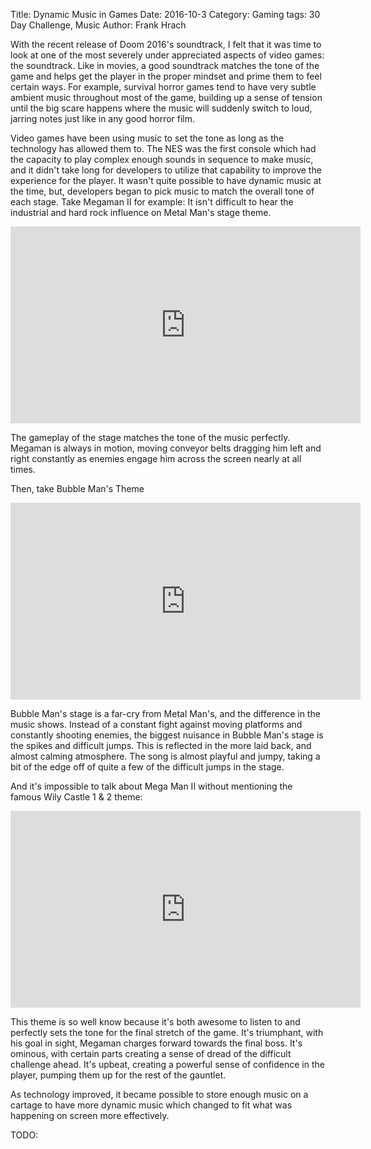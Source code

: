 Title: Dynamic Music in Games
Date: 2016-10-3
Category: Gaming
tags: 30 Day Challenge, Music
Author: Frank Hrach


With the recent release of Doom 2016's soundtrack, I felt that it was time to look at one of the most severely
under appreciated aspects of video games: the soundtrack. Like in movies, a good soundtrack matches the tone of the
game and helps get the player in the proper mindset and prime them to feel certain ways. For example, survival
horror games tend to have very subtle ambient music throughout most of the game, building up a sense of tension
until the big scare happens where the music will suddenly switch to loud, jarring notes just like in any good
horror film.


Video games have been using music to set the tone as long as the technology has allowed them to. The NES was the
first console which had the capacity to play complex enough sounds in sequence to make music, and it didn't take
long for developers to utilize that capability to improve the experience for the player. It wasn't quite possible
to have dynamic music at the time, but, developers began to pick music to match the overall tone of each stage.
Take Megaman II for example: It isn't difficult to hear the industrial and hard rock influence on Metal Man's stage
theme.

<iframe width="560" height="315" src="https://www.youtube.com/embed/60c0Jv-VnJ0" frameborder="0"
allowfullscreen></iframe>

The gameplay of the stage matches the tone of the music perfectly. Megaman is always in motion, moving conveyor
belts dragging him left and right constantly as enemies engage him across the screen nearly at all times.


Then, take Bubble Man's Theme

<iframe width="560" height="315" src="https://www.youtube.com/embed/Kj0-aWXkolQ" frameborder="0"
allowfullscreen></iframe>

Bubble Man's stage is a far-cry from Metal Man's, and the difference in the music shows. Instead of a constant
fight against moving platforms and constantly shooting enemies, the biggest nuisance in Bubble Man's stage is the
spikes and difficult jumps. This is reflected in the more laid back, and almost calming atmosphere. The song is
almost playful and jumpy, taking a bit of the edge off of quite a few of the difficult jumps in the stage.


And it's impossible to talk about Mega Man II without mentioning the famous Wily Castle 1 & 2 theme:

<iframe width="560" height="315" src="https://www.youtube.com/embed/N4VtxWRfPOk" frameborder="0"
allowfullscreen></iframe>

This theme is so well know because it's both awesome to listen to and perfectly sets the tone for the final stretch
of the game. It's triumphant, with his goal in sight, Megaman charges forward towards the final boss. It's ominous,
with certain parts creating a sense of dread of the difficult challenge ahead. It's upbeat, creating a powerful
sense of confidence in the player, pumping them up for the rest of the gauntlet.


As technology improved, it became possible to store enough music on a cartage to have more dynamic music which
changed to fit what was happening on screen more effectively.

TODO:
